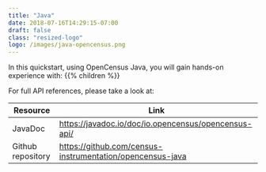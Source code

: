 ```yaml
---
title: "Java"
date: 2018-07-16T14:29:15-07:00
draft: false
class: "resized-logo"
logo: /images/java-opencensus.png
---
```


In this quickstart, using OpenCensus Java, you will gain hands-on experience with:
{{% children %}}

For full API references, please take a look at:

Resource|Link
---|---
JavaDoc|https://javadoc.io/doc/io.opencensus/opencensus-api/
Github repository|https://github.com/census-instrumentation/opencensus-java
